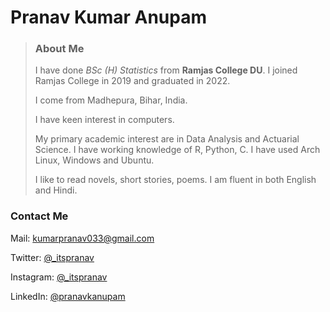 # Pranav Kumar Anupam
>### About Me
>
>I have done _BSc (H) Statistics_ from **Ramjas College DU**. I joined Ramjas College in 2019 and  graduated in 2022.
>
>I come from Madhepura, Bihar, India. 
>
>I have keen interest in computers. 
>
>My primary academic interest are in Data Analysis and Actuarial Science. I have working knowledge of R, Python, C. I have used Arch Linux, Windows and Ubuntu. 
>
>I like to read novels, short stories, poems. I am fluent in both English and Hindi. 

### Contact Me

Mail: [kumarpranav033@gmail.com](mailto:kumarpranav033@gmail.com)

Twitter: [@_itspranav](https://twitter.com/_itspranav)

Instagram:  [@_itspranav](https://instagram.com/_itspranav)

LinkedIn: [@pranavkanupam](https://www.linkedin.com/in/pranavkanupam/)


